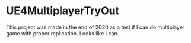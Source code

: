# UE4MultiplayerTryOut
This project was made in the end of 2020 as a test if I can do multiplayer game with proper replication. Looks like I can.
